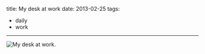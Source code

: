 title: My desk at work
date: 2013-02-25
tags:
- daily
- work
---

![My desk at work.](https://dl.dropbox.com/u/4291520/journal-images/desk.jpg)
